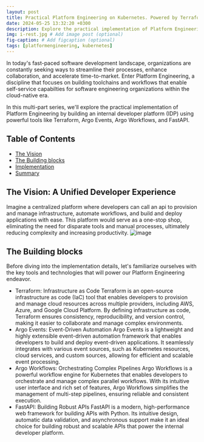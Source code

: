 ```yaml
---
layout: post
title: Practical Platform Engineering on Kubernetes. Powered by Terraform, Argo, and FastAPI | Part 1
date: 2024-05-25 13:32:20 +0300
description: Explore the practical implementation of Platform Engineering using powerful tools like Terraform, Argo Events, Argo Workflows
img: i-rest.jpg # Add image post (optional)
fig-caption: # Add figcaption (optional)
tags: [platformengineering, kubernetes]
---
```

In today's fast-paced software development landscape, organizations are constantly seeking ways to streamline their processes, enhance collaboration, and accelerate time-to-market. Enter Platform Engineering, a discipline that focuses on building toolchains and workflows that enable self-service capabilties for software engineering organizations within the cloud-native era.

In this multi-part series, we'll explore the practical implementation of Platform Engineering by building an internal developer platform (IDP) using powerful tools like Terraform, Argo Events, Argo Workflows, and FastAPI.

## Table of Contents
- [The Vision ](#the-vision-:-a-unified-developer-experience)
- [The Building blocks ](#the-building-blocks)
- [Implementation ](#implementation)
- [Summary ](#summary)

## The Vision: A Unified Developer Experience
Imagine a centralized platform where developers can call an api to provision and manage infrastructure, automate workflows, and build and deploy applications with ease. This platform would serve as a one-stop shop, eliminating the need for disparate tools and manual processes, ultimately reducing complexity and increasing productivity.
![image](https://github.com/musana-engineering/musana.engineering.github.io/assets/42842390/2db597b3-3db9-4d33-aa47-43de18dd7b84)
## The Building blocks
Before diving into the implementation details, let's familiarize ourselves with the key tools and technologies that will power our Platform Engineering endeavor.

- Terraform: Infrastructure as Code
Terraform is an open-source infrastructure as code (IaC) tool that enables developers to provision and manage cloud resources across multiple providers, including AWS, Azure, and Google Cloud Platform. By defining infrastructure as code, Terraform ensures consistency, reproducibility, and version control, making it easier to collaborate and manage complex environments.
- Argo Events: Event-Driven Automation
Argo Events is a lightweight and highly extensible event-driven automation framework that enables developers to build and deploy event-driven applications. It seamlessly integrates with various event sources, such as Kubernetes resources, cloud services, and custom sources, allowing for efficient and scalable event processing.
- Argo Workflows: Orchestrating Complex Pipelines
Argo Workflows is a powerful workflow engine for Kubernetes that enables developers to orchestrate and manage complex parallel workflows. With its intuitive user interface and rich set of features, Argo Workflows simplifies the management of multi-step pipelines, ensuring reliable and consistent execution.
- FastAPI: Building Robust APIs
FastAPI is a modern, high-performance web framework for building APIs with Python. Its intuitive design, automatic data validation, and asynchronous support make it an ideal choice for building robust and scalable APIs that power the internal developer platform.